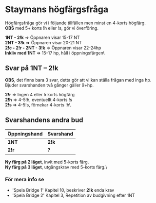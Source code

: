 # Staymans högfärgsfråga

Högfärgsfråga gör vi i följande tillfällen men minst en 4-korts högfärg.\
 **OBS** med 5+ korts !h eller !s, gör vi överföring.

**1NT - 2!k** ⇒ Öppnaren visar 15-17 NT\
**2NT - 3!k** ⇒ Öppnaren visar 20-21 NT\
**2!c - 2!r - 2NT - 3!k** ⇒ Öppnaren visar 22-24hp\
**Inkliv med 1NT** ⇒ 15-17 hp, håll i öppningsfärgen\

## Svar på 1NT – 2!k

**OBS**, det finns bara 3 svar, detta gör att vi kan ställa frågan med inga hp. Bjuder svarshanden två gånger gäller 9+hp.

**2!r** ⇒ Ingen 4 eller 5 korts högfärg\
**2!h** ⇒ 4-5!h, eventuellt 4-korts !s\
**2!s** ⇒ 4-5!s, förnekar 4-korts !h\

## Svarshandens andra bud

| Öppningshand | Svarshand |
| ------------ | --------- |
| **1NT**      | **2!k**   |
| **2!r**      | **?**     |

**Ny färg på 2 läget**, invit med 5-korts färg.\
**Ny färg på 3 läget**, utgångskrav med 5-korts färg.\

### För mera info se

- 'Spela Bridge 1' Kapitel 10, beskriver **2!k** enda krav
- 'Spela Bridge 2' Kapitel 3, Repetition av budgivning efter 1NT
